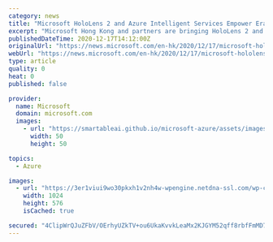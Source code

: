 ```yaml
---
category: news
title: "Microsoft HoloLens 2 and Azure Intelligent Services Empower Era of 'Remote Everything' in Hong Kong with Next-Generation Mixed Reality Experiences"
excerpt: "Microsoft Hong Kong and partners are bringing HoloLens 2 and a range of business-ready solutions that reimagine the workplace to Hong Kong, empowering the new era of ‘remote everything’. The next generation of wearable holographic computer HoloLens 2,"
publishedDateTime: 2020-12-17T14:12:00Z
originalUrl: "https://news.microsoft.com/en-hk/2020/12/17/microsoft-hololens-2-and-azure-intelligent-services-empower-era-of-remote-everything-in-hong-kong-with-next-generation-mixed-reality-experiences/"
webUrl: "https://news.microsoft.com/en-hk/2020/12/17/microsoft-hololens-2-and-azure-intelligent-services-empower-era-of-remote-everything-in-hong-kong-with-next-generation-mixed-reality-experiences/"
type: article
quality: 0
heat: 0
published: false

provider:
  name: Microsoft
  domain: microsoft.com
  images:
    - url: "https://smartableai.github.io/microsoft-azure/assets/images/organizations/microsoft.com-50x50.jpg"
      width: 50
      height: 50

topics:
  - Azure

images:
  - url: "https://3er1viui9wo30pkxh1v2nh4w-wpengine.netdna-ssl.com/wp-content/uploads/prod/sites/427/2020/12/Hololens-2-Media-Launch-Opening-_virtual-background-1024x576.jpg"
    width: 1024
    height: 576
    isCached: true

secured: "4ClipWrQJuZFbV/OErhyUZkTV+ou6UkaKvvkLeaMx2KJGYM52qff8rbfFmMD7ZqltoU4R2vtxxr7goFVnAuEF4tVNBC+qibfYAY65tN2y8fHHu5nfGTTVeNMlTd2WbKR09+6p6YhQ/rCkOsl2r4x1em+6oisxbieGlCWIvjUW6aatrMTAauxBSuDXov1tTgc8PKvPuCjVbfd0VBMJU8qn0LAmRoLBi9aAbthZc3Gb1rwZlqKbNCXbUbm8JCzQninUZn9yooam/xc5cn9fC9hr8xSGWXtdGo0YvnFNFbgNuw5lASRP2xg2sLyomFQTY0hdVLkjTAEgZpEUxg4Wd/nRrkh2//OIgxZ0I8oLUl7EsQ=;T0jKrqB0s5aTJRz5oN5HRw=="
---
```


